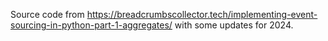 Source code from https://breadcrumbscollector.tech/implementing-event-sourcing-in-python-part-1-aggregates/
 with some updates for 2024.
